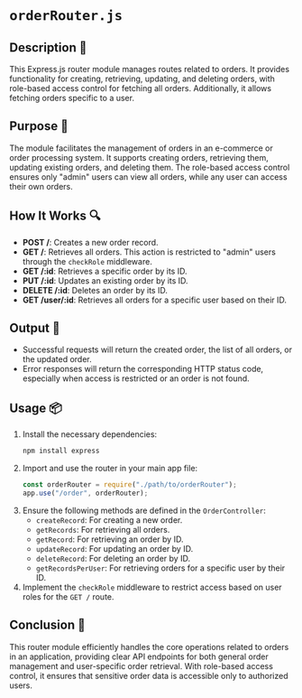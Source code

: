 # `orderRouter.js`

## Description 📝

This Express.js router module manages routes related to orders.
It provides functionality for creating, retrieving, updating, and deleting orders, with role-based access control for fetching all orders.
Additionally, it allows fetching orders specific to a user.

## Purpose 🎯

The module facilitates the management of orders in an e-commerce or order processing system.
It supports creating orders, retrieving them, updating existing orders, and deleting them.
The role-based access control ensures only "admin" users can view all orders, while any user can access their own orders.

## How It Works 🔍

-   **POST /**: Creates a new order record.
-   **GET /**: Retrieves all orders. This action is restricted to "admin" users through the `checkRole` middleware.
-   **GET /:id**: Retrieves a specific order by its ID.
-   **PUT /:id**: Updates an existing order by its ID.
-   **DELETE /:id**: Deletes an order by its ID.
-   **GET /user/:id**: Retrieves all orders for a specific user based on their ID.

## Output 📜

-   Successful requests will return the created order, the list of all orders, or the updated order.
-   Error responses will return the corresponding HTTP status code, especially when access is restricted or an order is not found.

## Usage 📦

1. Install the necessary dependencies:
    ```bash
    npm install express
    ```
2. Import and use the router in your main app file:
    ```javascript
    const orderRouter = require("./path/to/orderRouter");
    app.use("/order", orderRouter);
    ```
3. Ensure the following methods are defined in the `OrderController`:
    - `createRecord`: For creating a new order.
    - `getRecords`: For retrieving all orders.
    - `getRecord`: For retrieving an order by ID.
    - `updateRecord`: For updating an order by ID.
    - `deleteRecord`: For deleting an order by ID.
    - `getRecordsPerUser`: For retrieving orders for a specific user by their ID.
4. Implement the `checkRole` middleware to restrict access based on user roles for the `GET /` route.

## Conclusion 🚀

This router module efficiently handles the core operations related to orders in an application, providing clear API endpoints for both general order management and user-specific order retrieval.
With role-based access control, it ensures that sensitive order data is accessible only to authorized users.
